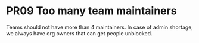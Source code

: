 # PR09 Too many team maintainers

Teams should not have more than 4 maintainers. In case of admin shortage, we
always have org owners that can get people unblocked.